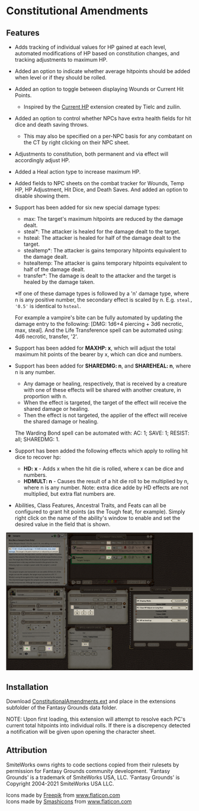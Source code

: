 # Constitutional Amendments
## Features
* Adds tracking of individual values for HP gained at each level, automated modifications of HP based on constitution changes, and tracking adjustments to maximum HP.

* Added an option to indicate whether average hitpoints should be added when level or if they should be rolled.
* Added an option to toggle between displaying Wounds or Current Hit Points.
  * Inspired by the [Current HP](https://www.fantasygrounds.com/forums/showthread.php?44140-Current-HP-Extension-for-5E-Ruleset) extension created by Tielc and zuilin.
* Added an option to control whether NPCs have extra health fields for hit dice and death saving throws.
  * This may also be specified on a per-NPC basis for any combatant on the CT by right clicking on their NPC sheet.

* Adjustments to constitution, both permanent and via effect will accordingly adjust HP.
* Added a Heal action type to increase maximum HP.
* Added fields to NPC sheets on the combat tracker for Wounds, Temp HP, HP Adjustment, Hit Dice, and Death Saves. And added an option to disable showing them.

* Support has been added for six new special damage types:
  * max: The target's maximum hitpoints are reduced by the damage dealt.
  * steal*: The attacker is healed for the damage dealt to the target.
  * hsteal: The attacker is healed for half of the damage dealt to the target.
  * stealtemp*: The attacker is gains temporary hitpoints equivalent to the damage dealt.
  * hstealtemp: The attacker is gains temporary hitpoints equivalent to half of the damage dealt.
  * transfer*: The damage is dealt to the attacker and the target is healed by the damage taken.

   *If one of these damage types is followed by a 'n' damage type, where n is any positive number, the secondary effect is scaled by n. E.g. `steal, '0.5'` is identical to `hsteal`.

   For example a vampire's bite can be fully automated by updating the damage entry to the following: [DMG: 1d6+4 piercing + 3d6 necrotic, max, steal]. And the Life Transference spell can be automated using: 4d6 necrotic, transfer, '2'.

* Support has been added for **MAXHP: x**, which will adjust the total maximum hit points of the bearer by x, which can dice and numbers.

* Support has been added for **SHAREDMG: n**, and **SHAREHEAL: n**, where n is any number.
  * Any damage or healing, respectively, that is received by a creature with one of these effects will be shared with another creature, in proportion with n.
  * When the effect is targeted, the target of the effect will receive the shared damage or healing.
  * Then the effect is not targeted, the applier of the effect will receive the shared damage or healing.

  The Warding Bond spell can be automated with: AC: 1; SAVE: 1; RESIST: all; SHAREDMG: 1.

* Support has been added the following effects which apply to rolling hit dice to recover hp:
  * **HD: x** - Adds x when the hit die is rolled, where x can be dice and numbers.
  * **HDMULT: n** - Causes the result of a hit die roll to be multiplied by n, where n is any number. Note: extra dice adde by HD effects are not multiplied, but extra flat numbers are.

* Abilities, Class Features, Ancestral Traits, and Feats can all be configured to grant hit points (as the Tough feat, for example). Simply right click on the name of the ability's window to enable and set the desired value in the field that is shown.

![Preview](.resources/ConstitutionalAmendments.png)

## Installation
Download [ConstitutionalAmendments.ext](https://github.com/MeAndUnique/ConstitutionalAmendments/releases) and place in the extensions subfolder of the Fantasy Grounds data folder.

NOTE: Upon first loading, this extension will attempt to resolve each PC's current total hitpoints into individual rolls. If there is a discrepency detected a notification will be given upon opening the character sheet.

## Attribution
SmiteWorks owns rights to code sections copied from their rulesets by permission for Fantasy Grounds community development.
'Fantasy Grounds' is a trademark of SmiteWorks USA, LLC.
'Fantasy Grounds' is Copyright 2004-2021 SmiteWorks USA LLC.

<div>Icons made by <a href="https://www.freepik.com" title="Freepik">Freepik</a> from <a href="https://www.flaticon.com/" title="Flaticon">www.flaticon.com</a></div>
<div>Icons made by <a href="https://www.flaticon.com/authors/smashicons" title="Smashicons">Smashicons</a> from <a href="https://www.flaticon.com/" title="Flaticon">www.flaticon.com</a></div>